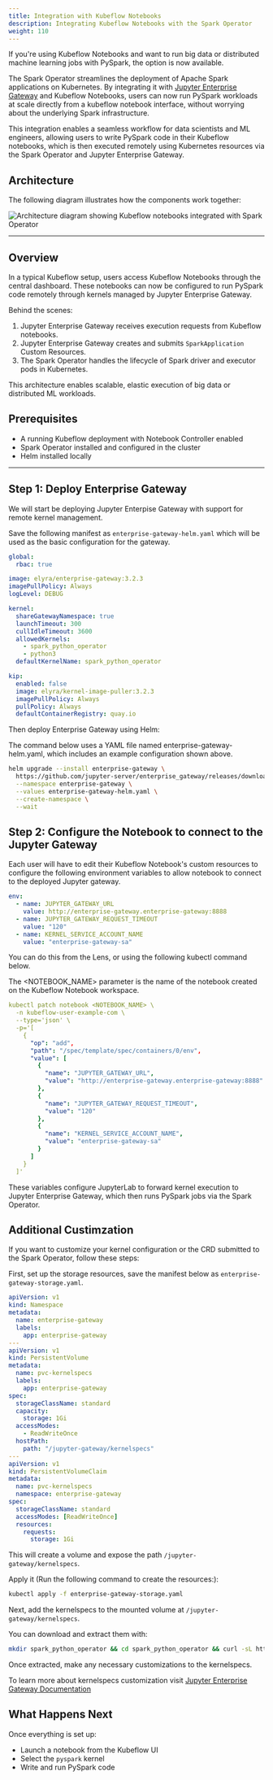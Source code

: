```yaml
---
title: Integration with Kubeflow Notebooks
description: Integrating Kubeflow Notebooks with the Spark Operator
weight: 110
---
```


If you're using Kubeflow Notebooks and want to run big data or distributed machine learning jobs with PySpark, the option is now available.

The Spark Operator streamlines the deployment of Apache Spark applications on Kubernetes. By integrating it with [Jupyter Enterprise Gateway](https://github.com/jupyter-server/enterprise_gateway) and Kubeflow Notebooks, users can now run PySpark workloads at scale directly from a kubeflow notebook interface, without worrying about the underlying Spark infrastructure.

This integration enables a seamless workflow for data scientists and ML engineers, allowing users to write PySpark code in their Kubeflow notebooks, which is then executed remotely using Kubernetes resources via the Spark Operator and Jupyter Enterprise Gateway.

## Architecture

The following diagram illustrates how the components work together:

<img src="/docs/images/spark-operator/notebooks-spark.png" 
     alt="Architecture diagram showing Kubeflow notebooks integrated with Spark Operator" 
     class="mt-3 mb-3 border rounded">
</img>

---

## Overview

In a typical Kubeflow setup, users access Kubeflow Notebooks through the central dashboard. These notebooks can now be configured to run PySpark code remotely through kernels managed by Jupyter Enterprise Gateway.

Behind the scenes:

1. Jupyter Enterprise Gateway receives execution requests from Kubeflow notebooks.
2. Jupyter Enterprise Gateway creates and submits `SparkApplication` Custom Resources.
3. The Spark Operator handles the lifecycle of Spark driver and executor pods in Kubernetes.

This architecture enables scalable, elastic execution of big data or distributed ML workloads.

## Prerequisites

- A running Kubeflow deployment with Notebook Controller enabled
- Spark Operator installed and configured in the cluster
- Helm installed locally

---

## Step 1: Deploy Enterprise Gateway


We will start be deploying Jupyter Enterpise Gateway with support for remote kernel management.

Save the following manifest as `enterprise-gateway-helm.yaml` which will be used as the basic configuration for the gateway.

```yaml
global:
  rbac: true

image: elyra/enterprise-gateway:3.2.3
imagePullPolicy: Always
logLevel: DEBUG

kernel:
  shareGatewayNamespace: true
  launchTimeout: 300
  cullIdleTimeout: 3600
  allowedKernels:
    - spark_python_operator
    - python3
  defaultKernelName: spark_python_operator

kip:
  enabled: false
  image: elyra/kernel-image-puller:3.2.3
  imagePullPolicy: Always
  pullPolicy: Always
  defaultContainerRegistry: quay.io

```

Then deploy Enterprise Gateway using Helm:

The command below uses a YAML file named enterprise-gateway-helm.yaml, which includes an example configuration shown above.

```bash
helm upgrade --install enterprise-gateway \
  https://github.com/jupyter-server/enterprise_gateway/releases/download/v3.2.3/jupyter_enterprise_gateway_helm-3.2.3.tar.gz \
  --namespace enterprise-gateway \
  --values enterprise-gateway-helm.yaml \
  --create-namespace \
  --wait

```

## Step 2: Configure the Notebook to connect to the Jupyter Gateway

Each user will have to edit their Kubeflow Notebook's custom resources to configure the following environment variables to allow notebook to connect to the deployed Jupyter gateway.
    
```yaml
env:
  - name: JUPYTER_GATEWAY_URL
    value: http://enterprise-gateway.enterprise-gateway:8888
  - name: JUPYTER_GATEWAY_REQUEST_TIMEOUT
    value: "120"
  - name: KERNEL_SERVICE_ACCOUNT_NAME
    value: "enterprise-gateway-sa"

```

You can do this from the Lens, or using the following kubectl command below.

The <NOTEBOOK_NAME> parameter is the name of the notebook created on the Kubeflow Notebook workspace.

```yaml
kubectl patch notebook <NOTEBOOK_NAME> \
  -n kubeflow-user-example-com \
  --type='json' \
  -p='[
    {
      "op": "add",
      "path": "/spec/template/spec/containers/0/env",
      "value": [
        {
          "name": "JUPYTER_GATEWAY_URL",
          "value": "http://enterprise-gateway.enterprise-gateway:8888"
        },
        {
          "name": "JUPYTER_GATEWAY_REQUEST_TIMEOUT",
          "value": "120"
        },
        {
          "name": "KERNEL_SERVICE_ACCOUNT_NAME",
          "value": "enterprise-gateway-sa"
        }
      ]
    }
  ]'

```

These variables configure JupyterLab to forward kernel execution to Jupyter Enterprise Gateway, which then runs PySpark jobs via the Spark Operator.

## Additional Custimzation

If you want to customize your kernel configuration or the CRD submitted to the Spark Operator, follow these steps:

First, set up the storage resources, save the manifest below as `enterprise-gateway-storage.yaml`.

```yaml
apiVersion: v1
kind: Namespace
metadata:
  name: enterprise-gateway
  labels:
    app: enterprise-gateway
---
apiVersion: v1
kind: PersistentVolume
metadata:
  name: pvc-kernelspecs
  labels:
    app: enterprise-gateway
spec:
  storageClassName: standard
  capacity:
    storage: 1Gi
  accessModes:
    - ReadWriteOnce
  hostPath:
    path: "/jupyter-gateway/kernelspecs"
---
apiVersion: v1
kind: PersistentVolumeClaim
metadata:
  name: pvc-kernelspecs
  namespace: enterprise-gateway
spec:
  storageClassName: standard
  accessModes: [ReadWriteOnce]
  resources:
    requests:
      storage: 1Gi
```

This will create a volume and expose the path `/jupyter-gateway/kernelspecs`.

Apply it (Run the following command to create the resources:):

```bash
kubectl apply -f enterprise-gateway-storage.yaml
```

Next, add the kernelspecs to the mounted volume at `/jupyter-gateway/kernelspecs`.

You can download and extract them with:
```bash
mkdir spark_python_operator && cd spark_python_operator && curl -sL https://github.com/jupyter-server/enterprise_gateway/releases/download/v3.2.3/jupyter_enterprise_gateway_kernelspecs_kubernetes-3.2.3.tar.gz | tar -xz --strip-components=1 "spark_python_operator/*" 
```
Once extracted, make any necessary customizations to the kernelspecs.

To learn more about kernelspecs customization visit [Jupyter Enterprise Gateway Documentation](https://jupyter-enterprise-gateway.readthedocs.io/en/latest/)

## What Happens Next

Once everything is set up:

- Launch a notebook from the Kubeflow UI
- Select the `pyspark` kernel
- Write and run PySpark code



